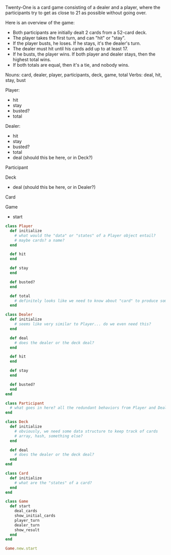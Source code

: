 Twenty-One is a card game consisting of a dealer and a player, where the participants try to get as close to 21 as possible without going over.

Here is an overview of the game:
- Both participants are initially dealt 2 cards from a 52-card deck.
- The player takes the first turn, and can "hit" or "stay".
- If the player busts, he loses. If he stays, it's the dealer's turn.
- The dealer must hit until his cards add up to at least 17.
- If he busts, the player wins. If both player and dealer stays, then the highest total wins.
- If both totals are equal, then it's a tie, and nobody wins.

Nouns: card, dealer, player, participants, deck, game, total
Verbs: deal, hit, stay, bust

Player:
- hit
- stay
- busted?
- total

Dealer:
- hit
- stay
- busted?
- total
- deal (should this be here, or in Deck?)

Participant

Deck
- deal (should this be here, or in Dealer?)

Card

Game
- start

```ruby
class Player
  def initialize
    # what would the "data" or "states" of a Player object entail?
    # maybe cards? a name?
  end

  def hit
  end

  def stay
  end

  def busted?
  end

  def total
    # definitely looks like we need to know about "card" to produce some total
  end

class Dealer
  def initialize
    # seems like very similar to Player... do we even need this?
  end

  def deal
    # does the dealer or the deck deal?
  end

  def hit
  end

  def stay
  end

  def busted?
  end
end

class Participant
  # what goes in here? all the redundant behaviors from Player and Dealer?
end

class Deck
  def initialize
    # obviously, we need some data structure to keep track of cards
    # array, hash, something else?
  end

  def deal
    # does the dealer or the deck deal?
  end
end

class Card
  def initialize
    # what are the "states" of a card?
  end
end

class Game
  def start
    deal_cards
    show_initial_cards
    player_turn
    dealer_turn
    show_result
  end
end

Game.new.start
```